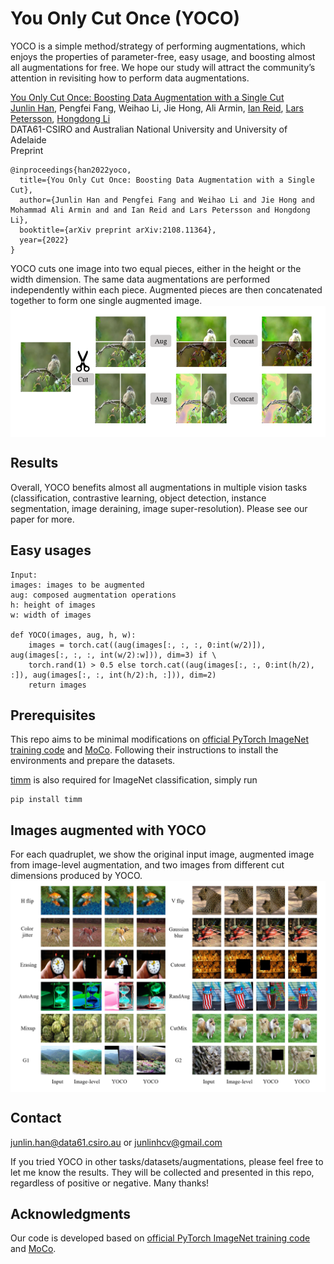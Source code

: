 # You Only Cut Once (YOCO)

YOCO is a simple method/strategy of performing augmentations, which enjoys the properties of parameter-free, easy usage, and boosting almost all augmentations for free. We hope our study will attract the community’s attention in revisiting how to perform data augmentations. 

[You Only Cut Once: Boosting Data Augmentation with a Single Cut](https://arxiv.org/pdf/2108.11364.pdf)<br>
[Junlin Han](https://junlinhan.github.io/), Pengfei Fang, Weihao Li, Jie Hong, Ali Armin, [Ian Reid](https://cs.adelaide.edu.au/~ianr/), [Lars Petersson](https://people.csiro.au/P/L/Lars-Petersson), [Hongdong Li](http://users.cecs.anu.edu.au/~hongdong/)<br>
DATA61-CSIRO and Australian National University and University of Adelaide<br>
Preprint

```
@inproceedings{han2022yoco,
  title={You Only Cut Once: Boosting Data Augmentation with a Single Cut},
  author={Junlin Han and Pengfei Fang and Weihao Li and Jie Hong and Mohammad Ali Armin and and Ian Reid and Lars Petersson and Hongdong Li},
  booktitle={arXiv preprint arXiv:2108.11364},
  year={2022}
}
```
YOCO cuts one image into two equal pieces, either in the height or the width dimension. The same data augmentations are performed independently within each piece. Augmented pieces are then concatenated together to form one single augmented image.
<img src='imgs/aug_overview.png' align="middle" width=800>
　  
   
## Results

Overall, YOCO benefits almost all augmentations in multiple vision tasks (classification, contrastive learning, object detection, instance segmentation, image deraining, image super-resolution). Please see our paper for more. 

## Easy usages
```
Input:
images: images to be augmented
aug: composed augmentation operations
h: height of images
w: width of images

def YOCO(images, aug, h, w):
    images = torch.cat((aug(images[:, :, :, 0:int(w/2)]), aug(images[:, :, :, int(w/2):w])), dim=3) if \
    torch.rand(1) > 0.5 else torch.cat((aug(images[:, :, 0:int(h/2), :]), aug(images[:, :, int(h/2):h, :])), dim=2)
    return images
```

## Prerequisites

This repo aims to be minimal modifications on [official PyTorch ImageNet training code](https://github.com/pytorch/examples/tree/master/imagenet) and [MoCo](https://github.com/facebookresearch/moco). Following their instructions to install the environments and prepare the datasets.

[timm](https://github.com/rwightman/pytorch-image-models) is also required for ImageNet classification, simply run

```
pip install timm
```
## Images augmented with YOCO
For each quadruplet, we show the original input image, augmented image from image-level augmentation, and two images from different cut dimensions produced by YOCO.
<img src='imgs/visu.png' align="middle" width=800>


## Contact
junlin.han@data61.csiro.au or junlinhcv@gmail.com

If you tried YOCO in other tasks/datasets/augmentations, please feel free to let me know the results. They will be collected and presented in this repo, regardless of positive or negative. Many thanks!

## Acknowledgments
Our code is developed based on [official PyTorch ImageNet training code](https://github.com/pytorch/examples/tree/master/imagenet) and [MoCo](https://github.com/facebookresearch/moco). 


